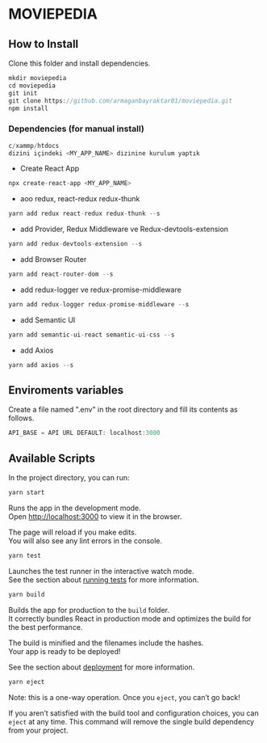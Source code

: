 # MOVIEPEDIA

## How to Install
Clone this folder and install dependencies.

```jsx
mkdir moviepedia
cd moviepedia
git init
git clone https://github.com/armaganbayraktar01/moviepedia.git
npm install
```

### Dependencies (for manual install)
```jsx
c/xammp/htdocs
dizini içindeki <MY_APP_NAME> dizinine kurulum yaptık
```
*  Create React App 
```jsx
npx create-react-app <MY_APP_NAME>
```

*  aoo redux, react-redux redux-thunk 
```jsx
yarn add redux react-redux redux-thunk --s
```

* add Provider, Redux Middleware ve Redux-devtools-extension 
```jsx
yarn add redux-devtools-extension --s
```

* add Browser Router
```jsx
yarn add react-router-dom --s
```

*  add redux-logger ve redux-promise-middleware 
```jsx
yarn add redux-logger redux-promise-middleware --s
```

*  add Semantic UI 
```jsx
yarn add semantic-ui-react semantic-ui-css --s
```

*  add Axios
```jsx
yarn add axios --s
```

## Enviroments variables
Create a file named ".env" in the root directory and fill its contents as follows.

```jsx
API_BASE = API URL DEFAULT: localhost:3000
```

## Available Scripts

In the project directory, you can run:

```jsx
yarn start
```
Runs the app in the development mode.<br />
Open [http://localhost:3000](http://localhost:3000) to view it in the browser.

The page will reload if you make edits.<br />
You will also see any lint errors in the console.

```jsx
yarn test
```
Launches the test runner in the interactive watch mode.<br />
See the section about [running tests](https://facebook.github.io/create-react-app/docs/running-tests) for more information.

```jsx
yarn build
```
Builds the app for production to the `build` folder.<br />
It correctly bundles React in production mode and optimizes the build for the best performance.

The build is minified and the filenames include the hashes.<br />
Your app is ready to be deployed!

See the section about [deployment](https://facebook.github.io/create-react-app/docs/deployment) for more information.

```jsx
yarn eject
```

Note: this is a one-way operation. Once you `eject`, you can’t go back!

If you aren’t satisfied with the build tool and configuration choices, you can `eject` at any time. This command will remove the single build dependency from your project.





